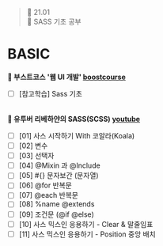 ﻿> 👑 21.01<br>
> 🧶 SASS 기초 공부

# BASIC
**🔔 부스트코스 '웹 UI 개발' [boostcourse](https://www.boostcourse.org/)**  <br>
- [ ] [참고학습] Sass 기초
<br><br>


**🔔 유투버 리베하얀의 SASS(SCSS) [youtube](https://www.youtube.com/watch?v=jdG5OFX7Aic&list=PL_6yF2upGJYtKji9Wqrb3NoaowD5yTdXg)**  <br>
- [ ] [01] 사스 시작하기 With 코알라(Koala)
- [ ] [02] 변수
- [ ] [03] 선택자
- [ ] [04] @Mixin 과 @Include
- [ ] [05] #{} 문자보간 (문자열)
- [ ] [06] @for 반복문
- [ ] [07] @each 반복문
- [ ] [08] %name @extends
- [ ] [09] 조건문 (@if @else)
- [ ] [10] 사스 믹스인 응용하기 - Clear & 말줄임표
- [ ] [11] 사스 믹스인 응용하기 - Position  중앙 배치
<br><br>
